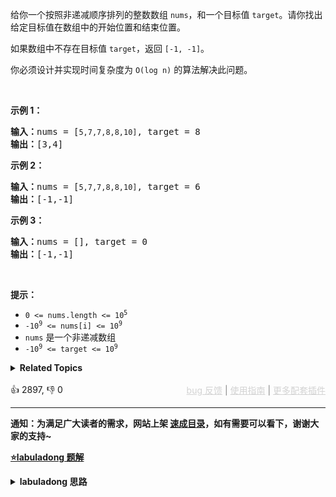 <p>给你一个按照非递减顺序排列的整数数组 <code>nums</code>，和一个目标值 <code>target</code>。请你找出给定目标值在数组中的开始位置和结束位置。</p>

<p>如果数组中不存在目标值 <code>target</code>，返回&nbsp;<code>[-1, -1]</code>。</p>

<p>你必须设计并实现时间复杂度为&nbsp;<code>O(log n)</code>&nbsp;的算法解决此问题。</p>

<p>&nbsp;</p>

<p><strong>示例 1：</strong></p>

<pre>
<strong>输入：</strong>nums = [<span><code>5,7,7,8,8,10]</code></span>, target = 8
<strong>输出：</strong>[3,4]</pre>

<p><strong>示例&nbsp;2：</strong></p>

<pre>
<strong>输入：</strong>nums = [<span><code>5,7,7,8,8,10]</code></span>, target = 6
<strong>输出：</strong>[-1,-1]</pre>

<p><strong>示例 3：</strong></p>

<pre>
<strong>输入：</strong>nums = [], target = 0
<strong>输出：</strong>[-1,-1]</pre>

<p>&nbsp;</p>

<p><strong>提示：</strong></p>

<ul> 
 <li><code>0 &lt;= nums.length &lt;= 10<sup>5</sup></code></li> 
 <li><code>-10<sup>9</sup>&nbsp;&lt;= nums[i]&nbsp;&lt;= 10<sup>9</sup></code></li> 
 <li><code>nums</code>&nbsp;是一个非递减数组</li> 
 <li><code>-10<sup>9</sup>&nbsp;&lt;= target&nbsp;&lt;= 10<sup>9</sup></code></li> 
</ul>

<details><summary><strong>Related Topics</strong></summary>数组 | 二分查找</details><br>

<div>👍 2897, 👎 0<span style='float: right;'><span style='color: gray;'><a href='https://github.com/labuladong/fucking-algorithm/issues' target='_blank' style='color: lightgray;text-decoration: underline;'>bug 反馈</a> | <a href='https://labuladong.online/algo/fname.html?fname=jb插件简介' target='_blank' style='color: lightgray;text-decoration: underline;'>使用指南</a> | <a href='https://labuladong.online/algo/' target='_blank' style='color: lightgray;text-decoration: underline;'>更多配套插件</a></span></span></div>

<div id="labuladong"><hr>

**通知：为满足广大读者的需求，网站上架 [速成目录](https://labuladong.online/algo/intro/quick-learning-plan/)，如有需要可以看下，谢谢大家的支持~**



<p><strong><a href="https://labuladong.online/algo/essential-technique/binary-search-framework/" target="_blank">⭐️labuladong 题解</a></strong></p>
<details><summary><strong>labuladong 思路</strong></summary>


<div id="labuladong_solution_zh">

## 基本思路

二分搜索的难点就在于如何搜索左侧边界和右侧边界，代码的边界的控制非常考验你的微操，这也是很多人知道二分搜索原理但是很难写对代码的原因。

[二分搜索框架详解](https://labuladong.online/algo/essential-technique/binary-search-framework/) 专门花了很大篇幅讨论如何写对二分搜索算法，总结来说：

写对二分搜索的关键在于搞清楚搜索边界，到底是开区间还是闭区间？到底应该往左侧收敛还是应该往右侧收敛？

深入的探讨请看详细题解。

**详细题解**：
  - [二分搜索算法核心代码模板](https://labuladong.online/algo/essential-technique/binary-search-framework/)

</div>





<div id="solution">

## 解法代码



<div class="tab-panel"><div class="tab-nav">
<button data-tab-item="cpp" class="tab-nav-button btn " data-tab-group="default" onclick="switchTab(this)">cpp🤖</button>

<button data-tab-item="python" class="tab-nav-button btn " data-tab-group="default" onclick="switchTab(this)">python🤖</button>

<button data-tab-item="java" class="tab-nav-button btn active" data-tab-group="default" onclick="switchTab(this)">java🟢</button>

<button data-tab-item="go" class="tab-nav-button btn " data-tab-group="default" onclick="switchTab(this)">go🤖</button>

<button data-tab-item="javascript" class="tab-nav-button btn " data-tab-group="default" onclick="switchTab(this)">javascript🤖</button>
</div><div class="tab-content">
<div data-tab-item="cpp" class="tab-item " data-tab-group="default"><div class="highlight">

```cpp
// 注意：cpp 代码由 chatGPT🤖 根据我的 java 代码翻译。
// 本代码的正确性已通过力扣验证，如有疑问，可以对照 java 代码查看。

class Solution {
public:
    vector<int> searchRange(vector<int>& nums, int target) {
        return {left_bound(nums, target), right_bound(nums, target)};
    }

    int left_bound(vector<int>& nums, int target) {
        int left = 0, right = nums.size() - 1;
        // 搜索区间为 [left, right]
        while (left <= right) {
            int mid = left + (right - left) / 2;
            if (nums[mid] < target) {
                // 搜索区间变为 [mid+1, right]
                left = mid + 1;
            } else if (nums[mid] > target) {
                // 搜索区间变为 [left, mid-1]
                right = mid - 1;
            } else if (nums[mid] == target) {
                // 收缩右侧边界
                right = mid - 1;
            }
        }
        // 检查出界情况
        if (left >= nums.size() || nums[left] != target) {
            return -1;
        }
        return left;
    }

    int right_bound(vector<int>& nums, int target) {
        int left = 0, right = nums.size() - 1;
        while (left <= right) {
            int mid = left + (right - left) / 2;
            if (nums[mid] < target) {
                left = mid + 1;
            } else if (nums[mid] > target) {
                right = mid - 1;
            } else if (nums[mid] == target) {
                // 这里改成收缩左侧边界即可
                left = mid + 1;
            }
        }
        // 这里改为检查 right 越界的情况，见下图
        if (right < 0 || nums[right] != target) {
            return -1;
        }
        return right;
    }
};
```

</div></div>

<div data-tab-item="python" class="tab-item " data-tab-group="default"><div class="highlight">

```python
# 注意：python 代码由 chatGPT🤖 根据我的 java 代码翻译。
# 本代码的正确性已通过力扣验证，如有疑问，可以对照 java 代码查看。

class Solution:
    def searchRange(self, nums: List[int], target: int) -> List[int]:
        return [self.left_bound(nums, target), self.right_bound(nums, target)]

    def left_bound(self, nums: List[int], target: int) -> int:
        left, right = 0, len(nums) - 1
        # 搜索区间为 [left, right]
        while left <= right:
            mid = left + (right - left) // 2
            if nums[mid] < target:
                # 搜索区间变为 [mid+1, right]
                left = mid + 1
            elif nums[mid] > target:
                # 搜索区间变为 [left, mid-1]
                right = mid - 1
            elif nums[mid] == target:
                # 收缩右侧边界
                right = mid - 1
        # 检查出界情况
        if left >= len(nums) or nums[left] != target: # <extend up -300>![](https://labuladong.online/algo/images/binary-search/2.jpg) #
            return -1
        return left

    def right_bound(self, nums: List[int], target: int) -> int:
        left, right = 0, len(nums) - 1
        while left <= right:
            mid = left + (right - left) // 2
            if nums[mid] < target:
                left = mid + 1
            elif nums[mid] > target:
                right = mid - 1
            elif nums[mid] == target:
                # 这里改成收缩左侧边界即可
                left = mid + 1
        # 这里改为检查 right 越界的情况，见下图
        if right < 0 or nums[right] != target: # <extend up -300>![](https://labuladong.online/algo/images/binary-search/4.jpg) #
            return -1
        return right
```

</div></div>

<div data-tab-item="java" class="tab-item active" data-tab-group="default"><div class="highlight">

```java
class Solution {
    public int[] searchRange(int[] nums, int target) {
        return new int[]{left_bound(nums, target), right_bound(nums, target)};
    }

    int left_bound(int[] nums, int target) {
        int left = 0, right = nums.length - 1;
        // 搜索区间为 [left, right]
        while (left <= right) {
            int mid = left + (right - left) / 2;
            if (nums[mid] < target) {
                // 搜索区间变为 [mid+1, right]
                left = mid + 1;
            } else if (nums[mid] > target) {
                // 搜索区间变为 [left, mid-1]
                right = mid - 1;
            } else if (nums[mid] == target) {
                // 收缩右侧边界
                right = mid - 1;
            }
        }
        // 检查出界情况
        if (left >= nums.length || nums[left] != target) {/**<extend up -300>![](https://labuladong.online/algo/images/binary-search/2.jpg) */
            return -1;
        }
        return left;
    }

    int right_bound(int[] nums, int target) {
        int left = 0, right = nums.length - 1;
        while (left <= right) {
            int mid = left + (right - left) / 2;
            if (nums[mid] < target) {
                left = mid + 1;
            } else if (nums[mid] > target) {
                right = mid - 1;
            } else if (nums[mid] == target) {
                // 这里改成收缩左侧边界即可
                left = mid + 1;
            }
        }
        // 这里改为检查 right 越界的情况，见下图
        if (right < 0 || nums[right] != target) {/**<extend up -300>![](https://labuladong.online/algo/images/binary-search/4.jpg) */
            return -1;
        }
        return right;
    }
}
```

</div></div>

<div data-tab-item="go" class="tab-item " data-tab-group="default"><div class="highlight">

```go
// 注意：go 代码由 chatGPT🤖 根据我的 java 代码翻译。
// 本代码的正确性已通过力扣验证，如有疑问，可以对照 java 代码查看。

// leftBound 查找左侧边界
// find the left boundary
func leftBound(nums []int, target int) int {
    left, right := 0, len(nums)-1
    // 搜索区间为 [left, right]
    for left <= right {
        mid := left + (right-left)/2
        if nums[mid] < target {
            // 搜索区间变为 [mid+1, right]
            left = mid + 1
        } else if nums[mid] > target {
            // 搜索区间变为 [left, mid-1]
            right = mid - 1
        } else {
            // 收缩右侧边界
            right = mid - 1
        }
    }
    // 检查出界情况
    if left >= len(nums) || nums[left] != target {
        return -1
    }
    return left
}

// rightBound 查找右侧边界
// find the right boundary
func rightBound(nums []int, target int) int {
    left, right := 0, len(nums)-1
    // 搜索区间为 [left, right]
    for left <= right {
        mid := left + (right-left)/2
        if nums[mid] < target {
            left = mid + 1
        } else if nums[mid] > target {
            right = mid - 1
        } else {
            // 这里改成收缩左侧边界即可
            left = mid + 1
        }
    }
    // 这里改为检查 right 越界的情况，见下图
    if right < 0 || nums[right] != target {
        return -1
    }
    return right
}

// searchRange 查找目标值的范围
// find the range of the target value
func searchRange(nums []int, target int) []int {
    return []int{leftBound(nums, target), rightBound(nums, target)}
}
```

</div></div>

<div data-tab-item="javascript" class="tab-item " data-tab-group="default"><div class="highlight">

```javascript
// 注意：javascript 代码由 chatGPT🤖 根据我的 java 代码翻译。
// 本代码的正确性已通过力扣验证，如有疑问，可以对照 java 代码查看。

var searchRange = function(nums, target) {
    // 返回目标值的搜索范围
    return [left_bound(nums, target), right_bound(nums, target)];
};

function left_bound(nums, target) {
    let left = 0, right = nums.length - 1;
    // 搜索区间为 [left, right]
    while (left <= right) {
        let mid = left + Math.floor((right - left) / 2);
        if (nums[mid] < target) {
            // 搜索区间变为 [mid+1, right]
            left = mid + 1;
        } else if (nums[mid] > target) {
            // 搜索区间变为 [left, mid-1]
            right = mid - 1;
        } else if (nums[mid] === target) {
            // 收缩右侧边界
            right = mid - 1;
        }
    }
    // 检查出界情况
    if (left >= nums.length || nums[left] !== target) {
        return -1;
    }
    return left;
}

function right_bound(nums, target) {
    let left = 0, right = nums.length - 1;
    while (left <= right) {
        let mid = left + Math.floor((right - left) / 2);
        if (nums[mid] < target) {
            left = mid + 1;
        } else if (nums[mid] > target) {
            right = mid - 1;
        } else if (nums[mid] === target) {
            // 这里改成收缩左侧边界即可
            left = mid + 1;
        }
    }
    // 这里改为检查 right 越界的情况，见下图
    if (right < 0 || nums[right] !== target) {
        return -1;
    }
    return right;
}
```

</div></div>
</div></div>

<hr /><details open hint-container details><summary style="font-size: medium"><strong>🥳🥳 算法可视化 🥳🥳</strong></summary><div id="data_find-first-and-last-position-of-element-in-sorted-array"  ></div><div class="resizable aspect-ratio-container" style="height: 100%;">
<div id="iframe_find-first-and-last-position-of-element-in-sorted-array"></div></div>
</details><hr /><br />

</div>
</details>
</div>

